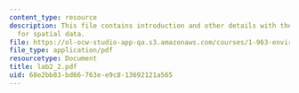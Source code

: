 ```yaml
---
content_type: resource
description: This file contains introduction and other details with the help of slides
  for spatial data.
file: https://ol-ocw-studio-app-qa.s3.amazonaws.com/courses/1-963-environmental-engineering-applications-of-geographic-information-systems-fall-2004/68e2bb83bd66763ee9c813692121a565_lab2_2.pdf
file_type: application/pdf
resourcetype: Document
title: lab2_2.pdf
uid: 68e2bb83-bd66-763e-e9c8-13692121a565
---
```

